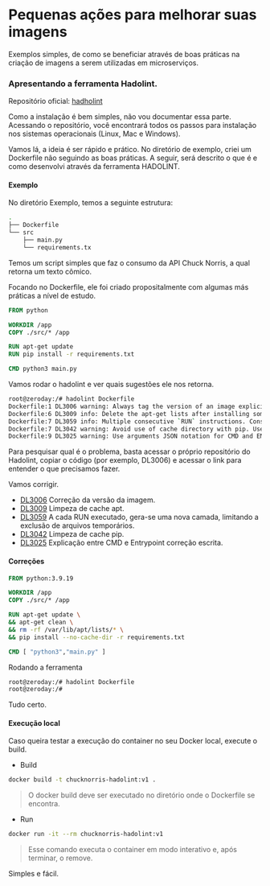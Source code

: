 # Pequenas ações para melhorar suas imagens

Exemplos simples, de como se beneficiar através de boas práticas na criação de imagens a serem utilizadas em microserviços.

### Apresentando a ferramenta Hadolint.

Repositório oficial: [hadholint](https://github.com/hadolint/hadolint)

Como a instalação é bem simples, não vou documentar essa parte. Acessando o repositório, você encontrará todos os passos para instalação nos sistemas operacionais (Linux, Mac e Windows).

Vamos lá, a ideia é ser rápido e prático.
No diretório de exemplo, criei um Dockerfile não seguindo as boas práticas.
A seguir, será descrito o que é e como desenvolvi através da ferramenta HADOLINT.


#### Exemplo

No diretório Exemplo, temos a seguinte estrutura:

```Bash
.
├── Dockerfile
└── src
    ├── main.py
    └── requirements.tx
```

Temos um script simples que faz o consumo da API Chuck Norris, a qual retorna um texto cômico.

Focando no Dockerfile, ele foi criado propositalmente com algumas más práticas a nível de estudo.
```Dockerfile
FROM python

WORKDIR /app
COPY ./src/* /app

RUN apt-get update
RUN pip install -r requirements.txt

CMD python3 main.py
``` 

Vamos rodar o hadolint e ver quais sugestões ele nos retorna.
```bash
root@zeroday:/# hadolint Dockerfile
Dockerfile:1 DL3006 warning: Always tag the version of an image explicitly
Dockerfile:6 DL3009 info: Delete the apt-get lists after installing something
Dockerfile:7 DL3059 info: Multiple consecutive `RUN` instructions. Consider consolidation.
Dockerfile:7 DL3042 warning: Avoid use of cache directory with pip. Use `pip install --no-cache-dir <package>`
Dockerfile:9 DL3025 warning: Use arguments JSON notation for CMD and ENTRYPOINT arguments
```

Para pesquisar qual é o problema, basta acessar o próprio repositório do Hadolint, copiar o código (por exemplo, DL3006) e acessar o link para entender o que precisamos fazer.

Vamos corrigir.

- [DL3006](https://github.com/hadolint/hadolint/wiki/DL3006) Correção da versão da imagem.
- [DL3009](https://github.com/hadolint/hadolint/wiki/DL3009) Limpeza de cache apt.
- [DL3059](https://github.com/hadolint/hadolint/wiki/DL3059) A cada RUN executado, gera-se uma nova camada, limitando a exclusão de arquivos temporários.
- [DL3042](https://github.com/hadolint/hadolint/wiki/DL3042) Limpeza de cache pip.
- [DL3025](https://github.com/hadolint/hadolint/wiki/DL3025) Explicação entre CMD e Entrypoint correção escrita.

#### Correções 

```Dockerfile
FROM python:3.9.19

WORKDIR /app
COPY ./src/* /app

RUN apt-get update \
&& apt-get clean \
&& rm -rf /var/lib/apt/lists/* \
&& pip install --no-cache-dir -r requirements.txt

CMD [ "python3","main.py" ] 
```

Rodando a ferramenta
```Bash
root@zeroday:/# hadolint Dockerfile
root@zeroday:/#
```

Tudo certo.

#### Execução local

Caso queira testar a execução do container no seu Docker local, execute o build.

- Build 
```bash
docker build -t chucknorris-hadolint:v1 .
```
>O docker build deve ser executado no diretório onde o Dockerfile se encontra.
- Run
```bash
docker run -it --rm chucknorris-hadolint:v1
```
>Esse comando executa o container em modo interativo e, após terminar, o remove.

Simples e fácil.
